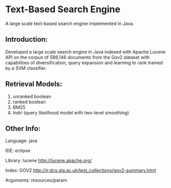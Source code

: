 # Text-Based Search Engine

A large scale text-based search engine implemented in Java.

## Introduction:

Developed a large scale search engine in Java indexed with Apache Lucene API on the corpus of 588,146 documents from the
Gov2 dataset with capabilities of diversification, query expansion and learning to rank trained by a SVM classifier.

## Retrieval Models:

1. unranked boolean
2. ranked boolean
3. BM25 
4. Indri (query likelihood model with two-level smoothing)

## Other Info:

Language: java

IDE: eclipse

Library: lucene http://lucene.apache.org/

Index: GOV2 http://ir.dcs.gla.ac.uk/test_collections/gov2-summary.html

Arguments: resources/param

